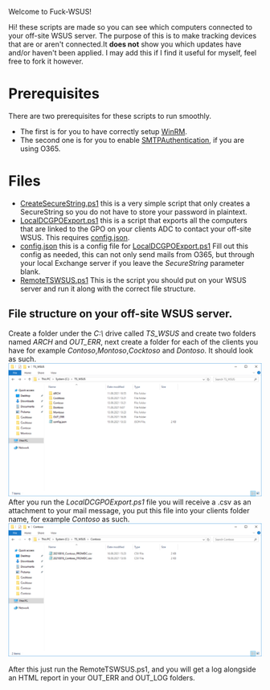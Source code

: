 Welcome to Fuck-WSUS!

Hi! these scripts are made so you can see which computers connected to your off-site WSUS server. The purpose of this is to make tracking devices that are or aren't connected.It **does not** show you which updates have and/or haven't been applied. I may add this if I find it useful for myself, feel free to fork it however.

# Prerequisites
There are two prerequisites for these scripts to run smoothly.
- The first is for you to have correctly setup [WinRM](https://support.infrasightlabs.com/help-pages/how-to-enable-winrm-on-windows-servers-clients/).
- The second one is for you to enable [SMTPAuthentication](https://docs.microsoft.com/en-us/exchange/clients-and-mobile-in-exchange-online/authenticated-client-smtp-submission), if you are using O365.

# Files

- [CreateSecureString.ps1](https://github.com/giobarb/FUCK-WSUS/blob/main/CreateSecureString.ps1 "CreateSecureString.ps1") this is a very simple script that only creates a SecureString so you do not have to store your password in plaintext.
- [LocalDCGPOExport.ps1](https://github.com/giobarb/FUCK-WSUS/blob/main/LocalDCGPOExport.ps1 "LocalDCGPOExport.ps1") this is a script that exports all the computers that are linked to the GPO on your clients ADC to contact your off-site WSUS. This requires [config.json](https://github.com/giobarb/FUCK-WSUS/blob/main/config.json).
- [config.json](https://github.com/giobarb/FUCK-WSUS/blob/main/config.json) this is a config file for [LocalDCGPOExport.ps1](https://github.com/giobarb/FUCK-WSUS/blob/main/LocalDCGPOExport.ps1 "LocalDCGPOExport.ps1") Fill out this config as needed, this can not only send mails from O365, but through your local Exchange server if you leave the _SecureString_ parameter blank.
- [RemoteTSWSUS.ps1](https://github.com/giobarb/FUCK-WSUS/blob/main/RemoteTSWSUS.ps1 "RemoteTSWSUS.ps1") This is the script you should put on your WSUS server and run it along with the correct file structure.

## File structure on your off-site WSUS server.

Create a folder under the _C:\\_ drive called _TS_WSUS_ and create two folders named _ARCH_ and _OUT_ERR_, next create a folder for each of the clients you have for example _Contoso_,_Montoso_,_Cocktoso_ and _Dontoso_. It should look as such.
![WSUS Folder Structure under C:/ drive](https://raw.githubusercontent.com/giobarb/FUCK-WSUS/main/Images/folderStructureWSUS.png)After you run the _LocalDCGPOExport.ps1_ file you will receive a .csv as an attachment to your mail message, you put this file into your clients folder name, for example _Contoso_ as such.
![Content of your client folder](https://raw.githubusercontent.com/giobarb/FUCK-WSUS/main/Images/ContentOfClientFolder.png)

After this just run the RemoteTSWSUS.ps1, and you will get a log alongside an HTML report in your OUT_ERR and OUT_LOG folders.
